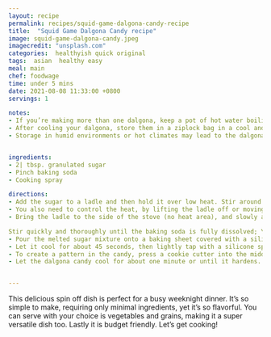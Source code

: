 ```yaml
---
layout: recipe
permalink: recipes/squid-game-dalgona-candy-recipe
title:  "Squid Game Dalgona Candy recipe"
image: squid-game-dalgona-candy.jpeg
imagecredit: "unsplash.com"
categories:  healthyish quick original
tags:  asian  healthy easy
meal: main
chef: foodwage
time: under 5 mins
date: 2021-08-08 11:33:00 +0800
servings: 1

notes:
- If you’re making more than one dalgona, keep a pot of hot water boiling on the stove. As you make each batch, rinse off the ladle and scraper in a quick dip in the pot before proceeding onward to the next batch. Wipe out any drips with a dry towel and you’re ready to go!
- After cooling your dalgona, store them in a ziplock bag in a cool and dry place, for up to 3 days. Refrigeration is recommended if you are in a warmer climate.
- Storage in humid environments or hot climates may lead to the dalgona becoming sticky and start developing mini craters.


ingredients:
- 2| tbsp. granulated sugar
- Pinch baking soda
- Cooking spray

directions:
- Add the sugar to a ladle and then hold it over low heat. Stir around the sugar with a chopstick from time to time until it starts to melt. The sugar will start to melt around the edges first and it usually takes about 1 minute to reach this point. Once this happens, start stirring more vigorously.
- You also need to control the heat, by lifting the ladle off or moving it closer to your heat source. It will take about 3-4 minutes to completely liquidize; it should end up smooth with no lumps. 
- Bring the ladle to the side of the stove (no heat area), and slowly and carefully add a pinch of baking soda. Make sure you don’t add too much, as it can burn quickly and make the dalgona taste bitter.

Stir quickly and thoroughly until the baking soda is fully dissolved; You will see the mixture turning into a light caramel-color. While stirring, bring the ladle closer to the heat for 3 to 5 seconds to give the mixture a fluffy and airy texture while keeping it warm.
- Pour the melted sugar mixture onto a baking sheet covered with a silicone mat or baking paper, scraping with a silicone spatula.
- Let it cool for about 45 seconds, then lightly tap with a silicone spatula to see if the dalgona sticks to it. If it doesn’t, press down the dalgona using a hotteok press for 4 to 5 seconds to flatten it. You can use any smooth, flat, non-stick object like a small stainless steel pot to press it down.
- To create a pattern in the candy, press a cookie cutter into the middle of the candy and remove it quickly. If you press hard and firmly, your pattern will come out easier - but if you press lightly, it will be difficult to get the pattern out. Quickly remove the cookie cutter.
- Let the dalgona candy cool for about one minute or until it hardens. Serve.


---
```


This delicious spin off dish is perfect for a busy weeknight dinner. It’s so simple to make, requiring only minimal ingredients, yet it’s so flavorful.
You can serve with your choice is vegetables and grains, making it a super versatile dish too. Lastly it is budget friendly. Let’s get cooking!